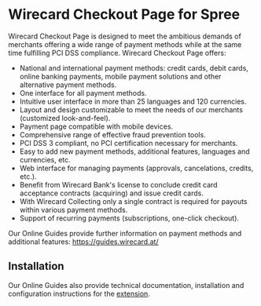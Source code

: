 # Wirecard Checkout Page for Spree

Wirecard Checkout Page is designed to meet the ambitious demands of merchants offering a wide range of payment methods while at the same time fulfilling PCI DSS compliance.
Wirecard Checkout Page offers:
  - National and international payment methods: credit cards, debit cards, online banking payments, mobile payment solutions and other alternative payment methods.
  - One interface for all payment methods.
  - Intuitive user interface in more than 25 languages and 120 currencies.
  - Layout and design customizable to meet the needs of our merchants (customized look-and-feel).
  - Payment page compatible with mobile devices.
  - Comprehensive range of effective fraud prevention tools.
  - PCI DSS 3 compliant, no PCI certification necessary for merchants.
  - Easy to add new payment methods, additional features, languages and currencies, etc.
  - Web interface for managing payments (approvals, cancelations, credits, etc.).
  - Benefit from Wirecard Bank's license to conclude credit card acceptance contracts (acquiring) and issue credit cards.
  - With Wirecard Collecting only a single contract is required for payouts within various payment methods.
  - Support of recurring payments (subscriptions, one-click checkout).

Our Online Guides provide further information on payment methods and additional features: https://guides.wirecard.at/

## Installation
Our Online Guides also provide technical documentation, installation and configuration instructions for the [extension](https://guides.wirecard.at/doku.php/shop_plugins:spree_wcp:start "Installation details").
